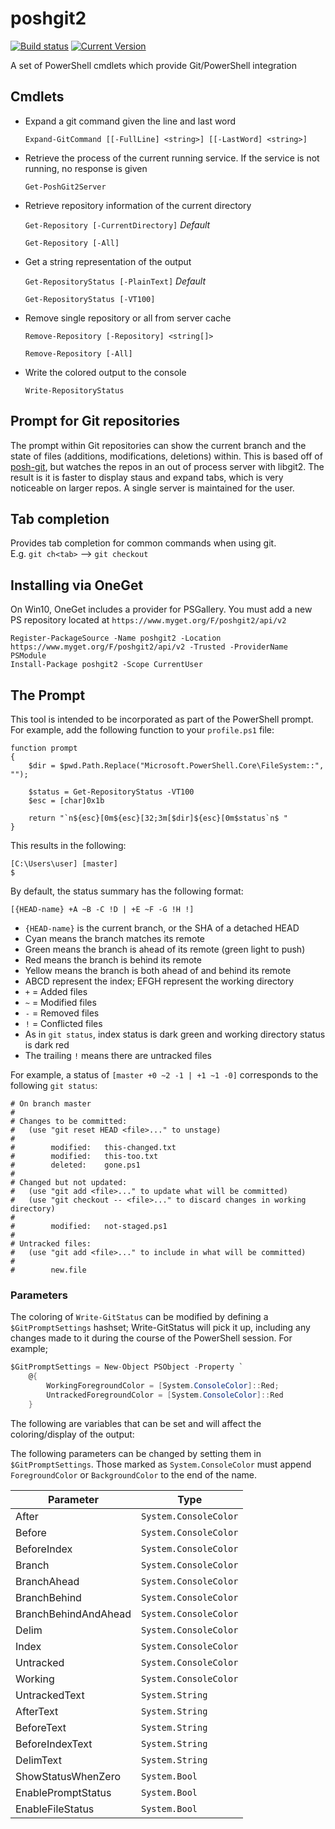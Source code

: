 ﻿poshgit2
========

[![Build status](https://ci.appveyor.com/api/projects/status/wltxy9an91vlj5ms/branch/master?svg=true)](https://ci.appveyor.com/project/twsouthwick/poshgit2/branch/master)
[![Current Version](https://img.shields.io/myget/poshgit2/v/poshgit2.svg)](https://www.myget.org/feed/Packages/poshgit2)

A set of PowerShell cmdlets which provide Git/PowerShell integration

## Cmdlets

- Expand a git command given the line and last word

    `Expand-GitCommand [[-FullLine] <string>] [[-LastWord] <string>]`
    
- Retrieve the process of the current running service. If the service is not running, no response is given

    `Get-PoshGit2Server`
    
- Retrieve repository information of the current directory

    `Get-Repository [-CurrentDirectory]` *Default*
    
    `Get-Repository [-All]`

- Get a string representation of the output

    `Get-RepositoryStatus [-PlainText]` *Default*

    `Get-RepositoryStatus [-VT100]`

- Remove single repository or all from server cache

    `Remove-Repository [-Repository] <string[]>`

    `Remove-Repository [-All]`

- Write the colored output to the console

    `Write-RepositoryStatus`

## Prompt for Git repositories
   The prompt within Git repositories can show the current branch and the state of files (additions, modifications, deletions) within.  This is based off of [posh-git](https://github.com/dahlbyk/posh-git), but watches the repos in an out of process server with libgit2.  The result is it is faster to display staus and expand tabs, which is very noticeable on larger repos. A single server is maintained for the user.
  
## Tab completion
   Provides tab completion for common commands when using git.  
   E.g. `git ch<tab>` --> `git checkout`

Installing via OneGet
--------------------

On Win10, OneGet includes a provider for PSGallery.  You must add a new PS repository located at `https://www.myget.org/F/poshgit2/api/v2`

```
Register-PackageSource -Name poshgit2 -Location https://www.myget.org/F/poshgit2/api/v2 -Trusted -ProviderName PSModule
Install-Package poshgit2 -Scope CurrentUser
```

The Prompt
----------

This tool is intended to be incorporated as part of the PowerShell prompt.  For example, add the following function to your `profile.ps1` file:

```
function prompt 
{
	$dir = $pwd.Path.Replace("Microsoft.PowerShell.Core\FileSystem::", "");

	$status = Get-RepositoryStatus -VT100
	$esc = [char]0x1b
	
	return "`n${esc}[0m${esc}[32;3m[$dir]${esc}[0m$status`n$ "
}
```

This results in the following:

```
[C:\Users\user] [master]
$
```
By default, the status summary has the following format:

    [{HEAD-name} +A ~B -C !D | +E ~F -G !H !]

* `{HEAD-name}` is the current branch, or the SHA of a detached HEAD
 * Cyan means the branch matches its remote
 * Green means the branch is ahead of its remote (green light to push)
 * Red means the branch is behind its remote
 * Yellow means the branch is both ahead of and behind its remote
* ABCD represent the index; EFGH represent the working directory
 * `+` = Added files
 * `~` = Modified files
 * `-` = Removed files
 * `!` = Conflicted files
 * As in `git status`, index status is dark green and working directory status is dark red
 * The trailing `!` means there are untracked files

For example, a status of `[master +0 ~2 -1 | +1 ~1 -0]` corresponds to the following `git status`:

    # On branch master
    #
    # Changes to be committed:
    #   (use "git reset HEAD <file>..." to unstage)
    #
    #        modified:   this-changed.txt
    #        modified:   this-too.txt
    #        deleted:    gone.ps1
    #
    # Changed but not updated:
    #   (use "git add <file>..." to update what will be committed)
    #   (use "git checkout -- <file>..." to discard changes in working directory)
    #
    #        modified:   not-staged.ps1
    #
    # Untracked files:
    #   (use "git add <file>..." to include in what will be committed)
    #
    #        new.file

### Parameters

The coloring of `Write-GitStatus` can be modified by defining a `$GitPromptSettings` hashset; Write-GitStatus will pick it up, including any changes made to it during the course of the PowerShell session.  For example;

```csharp
$GitPromptSettings = New-Object PSObject -Property `
    @{ 
        WorkingForegroundColor = [System.ConsoleColor]::Red; 
        UntrackedForegroundColor = [System.ConsoleColor]::Red
    }
```

The following are variables that can be set and will affect the coloring/display of the output:

The following parameters can be changed by setting them in `$GitPromptSettings`.  Those marked as `System.ConsoleColor` must 
append `ForegroundColor` or `BackgroundColor` to the end of the name.

| Parameter              | Type                   |
|------------------------|------------------------|
| After                  | `System.ConsoleColor`  |
| Before                 | `System.ConsoleColor`  |
| BeforeIndex            | `System.ConsoleColor`  |
| Branch                 | `System.ConsoleColor`  |
| BranchAhead            | `System.ConsoleColor`  |
| BranchBehind           | `System.ConsoleColor`  |
| BranchBehindAndAhead   | `System.ConsoleColor`  |
| Delim                  | `System.ConsoleColor`  |
| Index                  | `System.ConsoleColor`  |
| Untracked              | `System.ConsoleColor`  |
| Working                | `System.ConsoleColor`  |
| UntrackedText          | `System.String`        |
| AfterText              | `System.String`        |
| BeforeText             | `System.String`        |
| BeforeIndexText        | `System.String`        |
| DelimText              | `System.String`        |
| ShowStatusWhenZero     | `System.Bool`          |
| EnablePromptStatus     | `System.Bool`          |
| EnableFileStatus       | `System.Bool`          |
